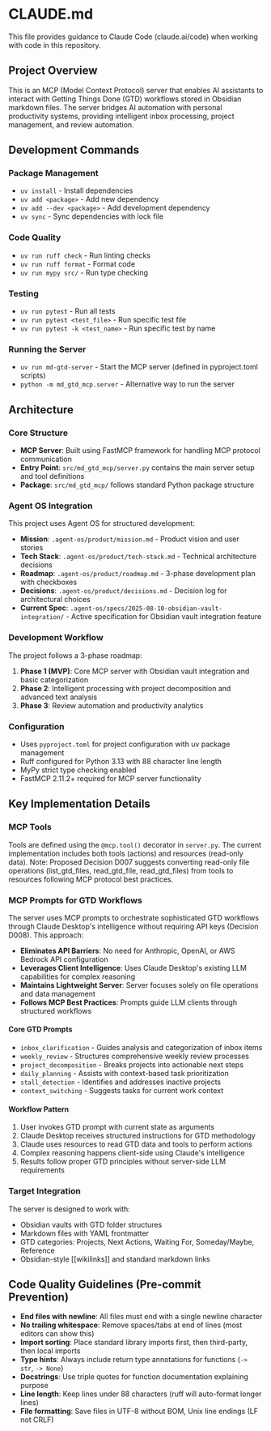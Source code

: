 # CLAUDE.md

This file provides guidance to Claude Code (claude.ai/code) when working with code in this repository.

## Project Overview

This is an MCP (Model Context Protocol) server that enables AI assistants to interact with Getting Things Done (GTD) workflows stored in Obsidian markdown files. The server bridges AI automation with personal productivity systems, providing intelligent inbox processing, project management, and review automation.

## Development Commands

### Package Management
- `uv install` - Install dependencies
- `uv add <package>` - Add new dependency
- `uv add --dev <package>` - Add development dependency
- `uv sync` - Sync dependencies with lock file

### Code Quality
- `uv run ruff check` - Run linting checks
- `uv run ruff format` - Format code
- `uv run mypy src/` - Run type checking

### Testing
- `uv run pytest` - Run all tests
- `uv run pytest <test_file>` - Run specific test file
- `uv run pytest -k <test_name>` - Run specific test by name

### Running the Server
- `uv run md-gtd-server` - Start the MCP server (defined in pyproject.toml scripts)
- `python -m md_gtd_mcp.server` - Alternative way to run the server

## Architecture

### Core Structure
- **MCP Server**: Built using FastMCP framework for handling MCP protocol communication
- **Entry Point**: `src/md_gtd_mcp/server.py` contains the main server setup and tool definitions
- **Package**: `src/md_gtd_mcp/` follows standard Python package structure

### Agent OS Integration
This project uses Agent OS for structured development:
- **Mission**: `.agent-os/product/mission.md` - Product vision and user stories
- **Tech Stack**: `.agent-os/product/tech-stack.md` - Technical architecture decisions
- **Roadmap**: `.agent-os/product/roadmap.md` - 3-phase development plan with checkboxes
- **Decisions**: `.agent-os/product/decisions.md` - Decision log for architectural choices
- **Current Spec**: `.agent-os/specs/2025-08-10-obsidian-vault-integration/` - Active specification for Obsidian vault integration feature

### Development Workflow
The project follows a 3-phase roadmap:
1. **Phase 1 (MVP)**: Core MCP server with Obsidian vault integration and basic categorization
2. **Phase 2**: Intelligent processing with project decomposition and advanced text analysis
3. **Phase 3**: Review automation and productivity analytics

### Configuration
- Uses `pyproject.toml` for project configuration with uv package management
- Ruff configured for Python 3.13 with 88 character line length
- MyPy strict type checking enabled
- FastMCP 2.11.2+ required for MCP server functionality

## Key Implementation Details

### MCP Tools
Tools are defined using the `@mcp.tool()` decorator in `server.py`. The current implementation includes both tools (actions) and resources (read-only data). Note: Proposed Decision D007 suggests converting read-only file operations (list_gtd_files, read_gtd_file, read_gtd_files) from tools to resources following MCP protocol best practices.

### MCP Prompts for GTD Workflows
The server uses MCP prompts to orchestrate sophisticated GTD workflows through Claude Desktop's intelligence without requiring API keys (Decision D008). This approach:

- **Eliminates API Barriers**: No need for Anthropic, OpenAI, or AWS Bedrock API configuration
- **Leverages Client Intelligence**: Uses Claude Desktop's existing LLM capabilities for complex reasoning
- **Maintains Lightweight Server**: Server focuses solely on file operations and data management
- **Follows MCP Best Practices**: Prompts guide LLM clients through structured workflows

#### Core GTD Prompts
- `inbox_clarification` - Guides analysis and categorization of inbox items
- `weekly_review` - Structures comprehensive weekly review processes
- `project_decomposition` - Breaks projects into actionable next steps
- `daily_planning` - Assists with context-based task prioritization
- `stall_detection` - Identifies and addresses inactive projects
- `context_switching` - Suggests tasks for current work context

#### Workflow Pattern
1. User invokes GTD prompt with current state as arguments
2. Claude Desktop receives structured instructions for GTD methodology
3. Claude uses resources to read GTD data and tools to perform actions
4. Complex reasoning happens client-side using Claude's intelligence
5. Results follow proper GTD principles without server-side LLM requirements

### Target Integration
The server is designed to work with:
- Obsidian vaults with GTD folder structures
- Markdown files with YAML frontmatter
- GTD categories: Projects, Next Actions, Waiting For, Someday/Maybe, Reference
- Obsidian-style [[wikilinks]] and standard markdown links

## Code Quality Guidelines (Pre-commit Prevention)
- **End files with newline**: All files must end with a single newline character
- **No trailing whitespace**: Remove spaces/tabs at end of lines (most editors can show this)
- **Import sorting**: Place standard library imports first, then third-party, then local imports
- **Type hints**: Always include return type annotations for functions (`-> str`, `-> None`)
- **Docstrings**: Use triple quotes for function documentation explaining purpose
- **Line length**: Keep lines under 88 characters (ruff will auto-format longer lines)
- **File formatting**: Save files in UTF-8 without BOM, Unix line endings (LF not CRLF)
